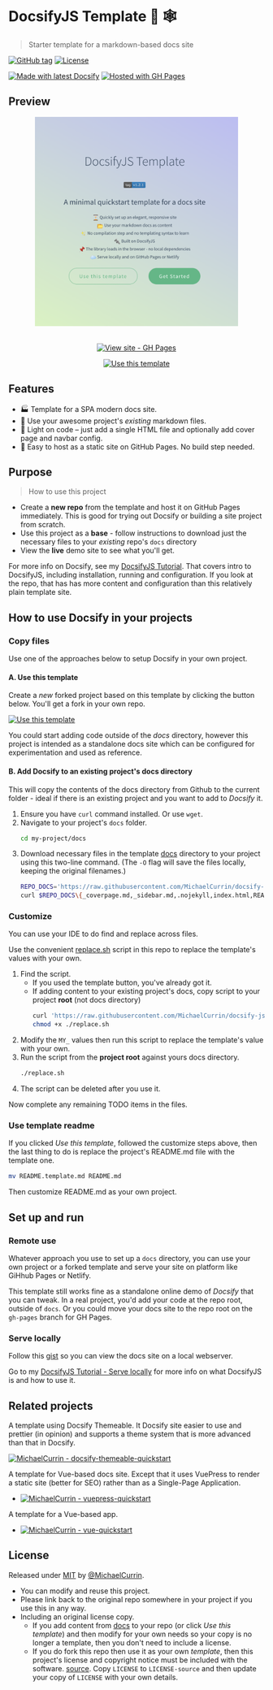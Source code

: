 # DocsifyJS Template 📒 🕸
> Starter template for a markdown-based docs site

[![GitHub tag](https://img.shields.io/github/tag/MichaelCurrin/docsify-js-template)](https://github.com/MichaelCurrin/docsify-js-template/tags/?include_prereleases&sort=semver)
[![License](https://img.shields.io/badge/License-MIT-blue)](#license)

[![Made with latest Docsify](https://img.shields.io/npm/v/docsify/latest?label=docsify)](https://docsify.js.org/)
[![Hosted with GH Pages](https://img.shields.io/badge/Hosted_with-GitHub_Pages-blue?logo=github&logoColor=white)](https://pages.github.com/)


## Preview

<div align="center">
    <a href="https://michaelcurrin.github.io/docsify-js-template/">
        <img src="/sample.png" alt="Sample screenshot" title="Sample screenshot" width="400" />
    </a>
</div>

<br>

<div align="center">

[![View site - GH Pages](https://img.shields.io/badge/View_site-GH_Pages-blue?style=for-the-badge)](https://michaelcurrin.github.io/docsify-js-template/)

[![Use this template](https://img.shields.io/badge/Generate-Use_this_template-2ea44f?style=for-the-badge)](https://github.com/MichaelCurrin/docsify-js-template/generate)

</div>


## Features

- 🏭 Template for a SPA modern docs site.
- 📗 Use your awesome project's _existing_ markdown files.
- 🤩 Light on code – just add a single HTML file and optionally add cover page and navbar config.
- 🚀 Easy to host as a static site on GitHub Pages. No build step needed.


## Purpose
> How to use this project

- Create a **new repo** from the template and host it on GitHub Pages immediately. This is good for trying out Docsify or building a site project from scratch.
- Use this project as a **base** - follow instructions to download just the necessary files to your _existing_ repo's `docs` directory
- View the **live** demo site to see what you'll get.

For more info on Docsify, see my [DocsifyJS Tutorial][]. That covers intro to DocsifyJS, including installation, running and configuration. If you look at the repo, that has has more content and configuration than this relatively plain template site.

[DocsifyJS Tutorial]: https://michaelcurrin.github.io/docsify-js-tutorial/#/


## How to use Docsify in your projects

### Copy files

Use one of the approaches below to setup Docsify in your own project.

#### A. Use this template

Create a _new_ forked project based on this template  by clicking the button below. You'll get a fork in your own repo.

[![Use this template](https://img.shields.io/badge/Use_this_template-2ea44f)](https://github.com/MichaelCurrin/docsify-js-template/generate)

You could start adding code outside of the _docs_ directory, however this project is intended as a standalone docs site which can be configured for experimentation and used as reference.

#### B. Add Docsify to an existing project's docs directory

This will copy the contents of the docs directory from Github to the current folder - ideal if there is an existing project and you want to add to _Docsify_ it.

1. Ensure you have `curl` command installed. Or use `wget`.
2. Navigate to your project's `docs` folder.
    ```sh
    cd my-project/docs
    ```
3. Download necessary files in the template [docs](/docs) directory to your project using this two-line command. (The `-O` flag will save the files locally, keeping the original filenames.)
    ```sh
    REPO_DOCS='https://raw.githubusercontent.com/MichaelCurrin/docsify-js-template/master/docs/'
    curl $REPO_DOCS\{_coverpage.md,_sidebar.md,.nojekyll,index.html,README.md\} -O
    ```

### Customize

You can use your IDE to do find and replace across files.

Use the convenient [replace.sh](/replace.sh) script in this repo to replace the template's values with your own.


1. Find the script.
    - If you used the template button, you've already got it.
    - If adding content to your existing project's docs, copy script to your project **root** (not docs directory)
        ```sh
        curl 'https://raw.githubusercontent.com/MichaelCurrin/docsify-js-template/master/replace.sh' -O
        chmod +x ./replace.sh
        ```
2. Modify the `MY_` values then run this script to replace the template's value with your own.
3. Run the script from the **project root** against yours docs directory.
   ```sh
   ./replace.sh
   ```
4. The script can be deleted after you use it.

Now complete any remaining TODO items in the files.

### Use template readme

If you clicked _Use this template_, followed the customize steps above, then the last thing to do is replace the project's README.md file with the template one.

```sh
mv README.template.md README.md
```

Then customize README.md as your own project.


## Set up and run

### Remote use

Whatever approach you use to set up a `docs` directory, you can use your own project or a forked template and serve your site on platform like  GiHhub Pages or Netlify.

This template still works fine as a standalone online demo of _Docsify_ that you can tweak. In a real project, you'd add your code at the repo root, outside of `docs`. Or you could move your docs site to the repo root on the `gh-pages` branch for GH Pages.

### Serve locally

Follow this [gist](https://gist.github.com/MichaelCurrin/4c8060dcc9d8841f842eeebc7a1436d8) so you can view the docs site on a local webserver.

Go to my [DocsifyJS Tutorial - Serve locally](https://michaelcurrin.github.io/docsify-js-tutorial/#/?id=serve-a-docsify-site-locally) for more info on what DocsifyJS is and how to use it.


## Related projects

A template using Docsify Themeable. It Docsify site easier to use and prettier (in opinion) and supports a theme system that is more advanced than that in Docsify.

[![MichaelCurrin - docsify-themeable-quickstart](https://img.shields.io/static/v1?label=MichaelCurrin&message=docsify-themeable-quickstart&color=blue&logo=github)](https://github.com/MichaelCurrin/docsify-themeable-quickstart)

A template for Vue-based docs site. Except that it uses VuePress to render a static site (better for SEO) rather than as a Single-Page Application.
 
- [![MichaelCurrin - vuepress-quickstart](https://img.shields.io/static/v1?label=MichaelCurrin&message=vuepress-quickstart&color=blue&logo=github)](https://github.com/MichaelCurrin/vuepress-quickstart)

A template for a Vue-based app.

- [![MichaelCurrin - vue-quickstart](https://img.shields.io/static/v1?label=MichaelCurrin&message=vue-quickstart&color=blue&logo=github)](https://github.com/MichaelCurrin/vue-quickstart)


## License

Released under [MIT](/LICENSE) by [@MichaelCurrin](https://github.com/MichaelCurrin).

- You can modify and reuse this project.
- Please link back to the original repo somewhere in your project if you use this in any way.
- Including an original license copy.
    - If you add content from [docs](/docs) to your repo (or click _Use this template_) and then modify for your own needs so your copy is no longer a template, then you don't need to include a license.
    - If you do fork this repo then use it as your own _template_, then this project's license and copyright notice must be included with the software. [source](https://choosealicense.com/licenses/#mit). Copy `LICENSE` to `LICENSE-source` and then update your copy of `LICENSE` with your own details.
